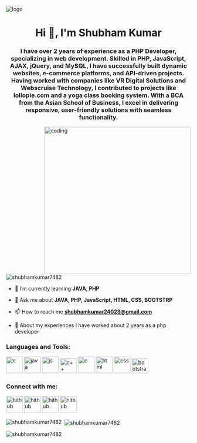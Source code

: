 ![logo](https://qrangers.com/wp-content/uploads/2021/07/Banner-Introduction-to-Coding.png)
<h1 align="center">Hi 👋, I'm Shubham Kumar</h1>
<h3 align="center"> I have over 2 years of experience as a PHP Developer, specializing in web development. Skilled in PHP, JavaScript, AJAX, jQuery, and MySQL, I have successfully built dynamic websites, e-commerce platforms, and API-driven projects. Having worked with companies like VR Digital Solutions and Webscruise Technology, I contributed to projects like lollopie.com and a yoga class booking system. With a BCA from the Asian School of Business, I excel in delivering responsive, user-friendly solutions with seamless functionality. </h3>
<img align="right" alt="coding" width="400" src="https://www.sarvika.com/wp-content/uploads/2021/03/Backend-Developer-Python-GIF-Dribble.gif">

<p align="left"> <img src="https://komarev.com/ghpvc/?username=shubhamkumar7482&label=Profile%20views&color=0e75b6&style=flat" alt="shubhamkumar7482" /> </p>

- 🌱 I’m currently learning **JAVA, PHP**

- 💬 Ask me about **JAVA, PHP, JavaScript, HTML, CSS, BOOTSTRP**

- 📫 How to reach me **shubhamkumar24023@gmail.com**

- 📄 About my experiences I have worked about 2 years as a php developer
<h3 align="left">Languages and Tools:</h3>
<p align="left"> 
<a herf="https://www.w3schools.com/java/default.asp"><img src="https://uxwing.com/wp-content/themes/uxwing/download/brands-and-social-media/java-programming-language-icon.png" alt="c" width="45" height="45"> </a>
<a herf="https://www.w3schools.com/php/default.asp"><img src="https://upload.wikimedia.org/wikipedia/commons/thumb/2/27/PHP-logo.svg/1200px-PHP-logo.svg.png" alt="java" width="45" height="45"> </a>
<a herf="https://www.w3schools.com/js/default.asp"><img src="https://cdn2.iconfinder.com/data/icons/designer-skills/128/code-programming-javascript-software-develop-command-language-512.png" alt="js" width="45" height="45"> </a>
<a herf="https://www.w3schools.com/cpp/default.asp"><img src="https://cdn3d.iconscout.com/3d/free/thumb/c-plus-plus-5728486-4781250.png" alt="c++" width="45" height="40"> </a>
<a herf="https://www.w3schools.com/c/index.php"><img src="https://img.icons8.com/color/512/c-programming.png" alt="c" width="45" height="45"> </a>
<a herf="https://www.w3schools.com/html/default.asp"><img src="https://images.vexels.com/media/users/3/166383/isolated/preview/6024bc5746d7436c727825dc4fc23c22-html-programming-language-icon.png" alt="html" width="45" height="45"> </a>
<a herf="https://www.w3schools.com/css/default.asp"><img src="https://upload.wikimedia.org/wikipedia/commons/thumb/d/d5/CSS3_logo_and_wordmark.svg/726px-CSS3_logo_and_wordmark.svg.png" alt="css" width="45" height="45"> </a>
<a herf="https://www.w3schools.com/bootstrap/bootstrap_ver.asp"><img src="https://upload.wikimedia.org/wikipedia/commons/thumb/b/b2/Bootstrap_logo.svg/1280px-Bootstrap_logo.svg.png" alt="bootstrap" width="45" height="40"> </a>
 </p>
 
 
 
<h3 align="left">Connect with me:</h3>
<p align="left">
<a herf="https://github.com/shubhamkumar7482"><img src="https://icon-library.com/images/github-icon-white/github-icon-white-5.jpg" alt="hithub" height='45'> </a>
<a herf="https://www.linkedin.com/in/shubham-kumar-260847210"><img src="https://static-00.iconduck.com/assets.00/linkedin-icon-512x512-vkm0drb1.png" alt="hithub" height='45'> </a>
<a herf="https://instagram.com/shubham__kumar_._._?igshid=ZDdkNTZiNTM="><img src="https://upload.wikimedia.org/wikipedia/commons/thumb/5/58/Instagram-Icon.png/1025px-Instagram-Icon.png" alt="hithub" height='45'> </a>
<a herf="https://www.facebook.com/profile.php?id=100034616250565"><img src="https://1000logos.net/wp-content/uploads/2017/02/Facebook-Logosu.png" alt="hithub" height='45'> </a>
</p>

<p><img align="left" src="https://github-readme-stats.vercel.app/api/top-langs?username=shubhamkumar7482&show_icons=true&locale=en&layout=compact" alt="shubhamkumar7482" /></p>

<p>&nbsp;<img align="center" src="https://github-readme-stats.vercel.app/api?username=shubhamkumar7482&show_icons=true&locale=en" alt="shubhamkumar7482" /></p>

<p><img align="center" src="https://github-readme-streak-stats.herokuapp.com/?user=shubhamkumar7482&" alt="shubhamkumar7482" /></p>
